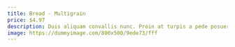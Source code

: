 ```yaml
---
title: Bread - Multigrain
price: $4.97
description: Duis aliquam convallis nunc. Proin at turpis a pede posuere nonummy. Integer non velit.
image: https://dummyimage.com/800x500/9ede73/fff
---
```

